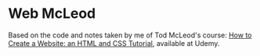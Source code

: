 # Web McLeod

Based on the code and notes taken by me of Tod McLeod's course: [How to Create a Website: an HTML and CSS Tutorial](https://www.udemy.com/html-tutorial/learn/v4/overview), available at Udemy.
